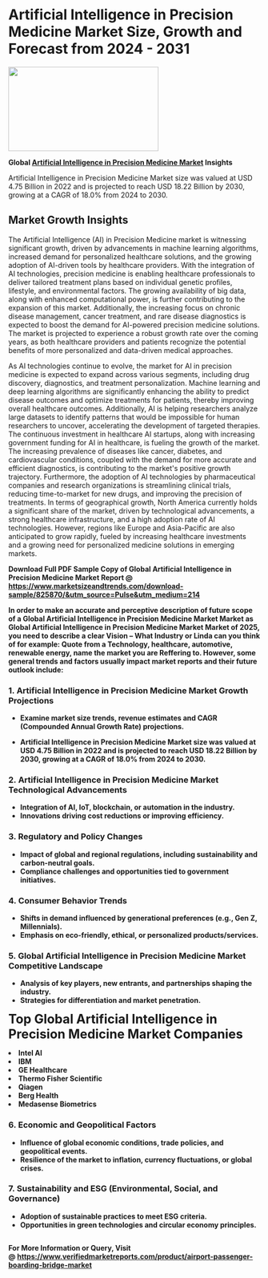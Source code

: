 <H1>Artificial Intelligence in Precision Medicine Market Size, Growth and Forecast from 2024 - 2031</H1><img class="aligncenter size-medium wp-image-584254" src="https://thirdeyenews.in/wp-content/uploads/2024/09/Global-Market-Research-300x168.jpeg" alt="" width="300" height="168" /><p><strong>Global&nbsp;<a href="https://www.marketsizeandtrends.com/download-sample/825870/&amp;utm_source=Pulse&amp;utm_medium=214">Artificial Intelligence in Precision Medicine Market</a> Insights</strong></p><p>Artificial Intelligence in Precision Medicine Market size was valued at USD 4.75 Billion in 2022 and is projected to reach USD 18.22 Billion by 2030, growing at a CAGR of 18.0% from 2024 to 2030.</p><p><h2>Market Growth Insights</h2> <p>The Artificial Intelligence (AI) in Precision Medicine market is witnessing significant growth, driven by advancements in machine learning algorithms, increased demand for personalized healthcare solutions, and the growing adoption of AI-driven tools by healthcare providers. With the integration of AI technologies, precision medicine is enabling healthcare professionals to deliver tailored treatment plans based on individual genetic profiles, lifestyle, and environmental factors. The growing availability of big data, along with enhanced computational power, is further contributing to the expansion of this market. Additionally, the increasing focus on chronic disease management, cancer treatment, and rare disease diagnostics is expected to boost the demand for AI-powered precision medicine solutions. The market is projected to experience a robust growth rate over the coming years, as both healthcare providers and patients recognize the potential benefits of more personalized and data-driven medical approaches.</p> <p><strong></strong></p> <p>As AI technologies continue to evolve, the market for AI in precision medicine is expected to expand across various segments, including drug discovery, diagnostics, and treatment personalization. Machine learning and deep learning algorithms are significantly enhancing the ability to predict disease outcomes and optimize treatments for patients, thereby improving overall healthcare outcomes. Additionally, AI is helping researchers analyze large datasets to identify patterns that would be impossible for human researchers to uncover, accelerating the development of targeted therapies. The continuous investment in healthcare AI startups, along with increasing government funding for AI in healthcare, is fueling the growth of the market. The increasing prevalence of diseases like cancer, diabetes, and cardiovascular conditions, coupled with the demand for more accurate and efficient diagnostics, is contributing to the market's positive growth trajectory. Furthermore, the adoption of AI technologies by pharmaceutical companies and research organizations is streamlining clinical trials, reducing time-to-market for new drugs, and improving the precision of treatments. In terms of geographical growth, North America currently holds a significant share of the market, driven by technological advancements, a strong healthcare infrastructure, and a high adoption rate of AI technologies. However, regions like Europe and Asia-Pacific are also anticipated to grow rapidly, fueled by increasing healthcare investments and a growing need for personalized medicine solutions in emerging markets.</p> <p><strong></p><p><span class=""><strong>Download Full PDF Sample Copy of Global Artificial Intelligence in Precision Medicine Market Report</strong> @ <a href="https://www.marketsizeandtrends.com/download-sample/825870/&amp;utm_source=Pulse&amp;utm_medium=214" target="_blank">https://www.marketsizeandtrends.com/download-sample/825870/&amp;utm_source=Pulse&amp;utm_medium=214</a></span></p><p>In order to make an accurate and perceptive description of future scope of a Global&nbsp;Artificial Intelligence in Precision Medicine Market Market as Global&nbsp;Artificial Intelligence in Precision Medicine Market Market of 2025, you need to describe a clear Vision &ndash; What Industry or Linda can you think of for example: Quote from a Technology, healthcare, automotive, renewable energy, name the market you are Reffering to. However, some general trends and factors usually impact market reports and their future outlook include:</p><h3>1.&nbsp;<strong>Artificial Intelligence in Precision Medicine Market Growth Projections</strong></h3><ul><li>Examine market size trends, revenue estimates and CAGR (Compounded Annual Growth Rate) projections.</li><li><p>Artificial Intelligence in Precision Medicine Market size was valued at USD 4.75 Billion in 2022 and is projected to reach USD 18.22 Billion by 2030, growing at a CAGR of 18.0% from 2024 to 2030.</p></li></ul><h3>2.&nbsp;<strong>Artificial Intelligence in Precision Medicine Market Technological Advancements</strong></h3><ul><li>Integration of AI, IoT, blockchain, or automation in the industry.</li><li>Innovations driving cost reductions or improving efficiency.</li></ul><h3>3.&nbsp;<strong>Regulatory and Policy Changes</strong></h3><ul><li>Impact of global and regional regulations, including sustainability and carbon-neutral goals.</li><li>Compliance challenges and opportunities tied to government initiatives.</li></ul><h3>4.&nbsp;<strong>Consumer Behavior Trends</strong></h3><ul><li>Shifts in demand influenced by generational preferences (e.g., Gen Z, Millennials).</li><li>Emphasis on eco-friendly, ethical, or personalized products/services.</li></ul><h3>5.&nbsp;<strong>Global Artificial Intelligence in Precision Medicine Market Competitive Landscape</strong></h3><ul><li>Analysis of key players, new entrants, and partnerships shaping the industry.</li><li>Strategies for differentiation and market penetration.</li></ul><p data-pm-slice="1 1 []"><span style="color: inherit; font-family: inherit; font-size: 25px;">Top Global Artificial Intelligence in Precision Medicine Market Companies</span></p><div class="" data-test-id=""><p><li>Intel AI</li><li> IBM</li><li> GE Healthcare</li><li> Thermo Fisher Scientific</li><li> Qiagen</li><li> Berg Health</li><li> Medasense Biometrics</li></p></div><h3>6.&nbsp;<strong>Economic and Geopolitical Factors</strong></h3><ul><li>Influence of global economic conditions, trade policies, and geopolitical events.</li><li>Resilience of the market to inflation, currency fluctuations, or global crises.</li></ul><h3>7.&nbsp;<strong>Sustainability and ESG (Environmental, Social, and Governance)</strong></h3><ul><li>Adoption of sustainable practices to meet ESG criteria.</li><li>Opportunities in green technologies and circular economy principles.</li></ul><h2><strong style="font-size: 14px;">For More Information or Query, Visit @&nbsp;</strong><a style="background-color: #ffffff; font-size: 14px;" href="https://www.marketsizeandtrends.com/report/artificial-intelligence-in-precision-medicine-market/" target="_blank">https://www.verifiedmarketreports.com/product/airport-passenger-boarding-bridge-market</a></h2>
